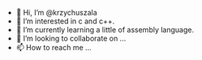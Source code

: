 - 👋 Hi, I’m @krzychuszala
- 👀 I’m interested in c and c++. 
- 🌱 I’m currently learning a little of assembly language. 
- 💞️ I’m looking to collaborate on ...
- 📫 How to reach me ... 

<!---
krzychuszala/krzychuszala is a ✨ special ✨ repository because its `README.md` (this file) appears on your GitHub profile.
You can click the Preview link to take a look at your changes.
--->

